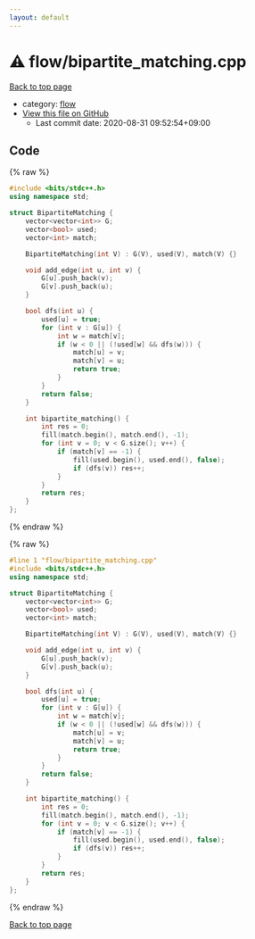 ```yaml
---
layout: default
---
```


<!-- mathjax config similar to math.stackexchange -->
<script type="text/javascript" async
  src="https://cdnjs.cloudflare.com/ajax/libs/mathjax/2.7.5/MathJax.js?config=TeX-MML-AM_CHTML">
</script>
<script type="text/x-mathjax-config">
  MathJax.Hub.Config({
    TeX: { equationNumbers: { autoNumber: "AMS" }},
    tex2jax: {
      inlineMath: [ ['$','$'] ],
      processEscapes: true
    },
    "HTML-CSS": { matchFontHeight: false },
    displayAlign: "left",
    displayIndent: "2em"
  });
</script>

<script type="text/javascript" src="https://cdnjs.cloudflare.com/ajax/libs/jquery/3.4.1/jquery.min.js"></script>
<script src="https://cdn.jsdelivr.net/npm/jquery-balloon-js@1.1.2/jquery.balloon.min.js" integrity="sha256-ZEYs9VrgAeNuPvs15E39OsyOJaIkXEEt10fzxJ20+2I=" crossorigin="anonymous"></script>
<script type="text/javascript" src="../../assets/js/copy-button.js"></script>
<link rel="stylesheet" href="../../assets/css/copy-button.css" />


# :warning: flow/bipartite_matching.cpp

<a href="../../index.html">Back to top page</a>

* category: <a href="../../index.html#cff5497121104c2b8e0cb41ed2083a9b">flow</a>
* <a href="{{ site.github.repository_url }}/blob/master/flow/bipartite_matching.cpp">View this file on GitHub</a>
    - Last commit date: 2020-08-31 09:52:54+09:00




## Code

<a id="unbundled"></a>
{% raw %}
```cpp
#include <bits/stdc++.h>
using namespace std;

struct BipartiteMatching {
    vector<vector<int>> G;
    vector<bool> used;
    vector<int> match;

    BipartiteMatching(int V) : G(V), used(V), match(V) {}

    void add_edge(int u, int v) {
        G[u].push_back(v);
        G[v].push_back(u);
    }

    bool dfs(int u) {
        used[u] = true;
        for (int v : G[u]) {
            int w = match[v];
            if (w < 0 || (!used[w] && dfs(w))) {
                match[u] = v;
                match[v] = u;
                return true;
            }
        }
        return false;
    }

    int bipartite_matching() {
        int res = 0;
        fill(match.begin(), match.end(), -1);
        for (int v = 0; v < G.size(); v++) {
            if (match[v] == -1) {
                fill(used.begin(), used.end(), false);
                if (dfs(v)) res++;
            }
        }
        return res;
    }
};
```
{% endraw %}

<a id="bundled"></a>
{% raw %}
```cpp
#line 1 "flow/bipartite_matching.cpp"
#include <bits/stdc++.h>
using namespace std;

struct BipartiteMatching {
    vector<vector<int>> G;
    vector<bool> used;
    vector<int> match;

    BipartiteMatching(int V) : G(V), used(V), match(V) {}

    void add_edge(int u, int v) {
        G[u].push_back(v);
        G[v].push_back(u);
    }

    bool dfs(int u) {
        used[u] = true;
        for (int v : G[u]) {
            int w = match[v];
            if (w < 0 || (!used[w] && dfs(w))) {
                match[u] = v;
                match[v] = u;
                return true;
            }
        }
        return false;
    }

    int bipartite_matching() {
        int res = 0;
        fill(match.begin(), match.end(), -1);
        for (int v = 0; v < G.size(); v++) {
            if (match[v] == -1) {
                fill(used.begin(), used.end(), false);
                if (dfs(v)) res++;
            }
        }
        return res;
    }
};

```
{% endraw %}

<a href="../../index.html">Back to top page</a>

